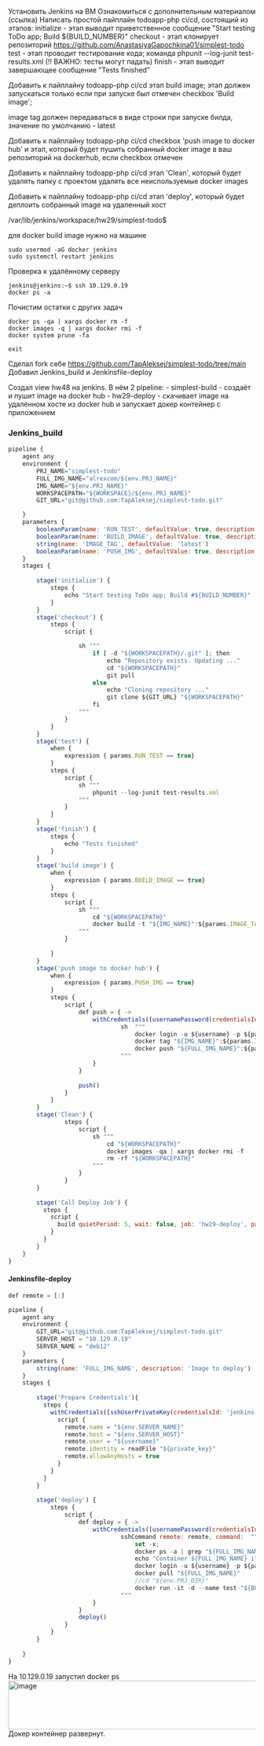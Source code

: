 Установить Jenkins на ВМ
Ознакомиться с дополнительным материалом (ссылка)
Написать простой пайплайн todoapp-php ci/cd, состоящий из этапов:
initialize - этап выводит приветственное сообщение "Start testing ToDo app; Build ${BUILD_NUMBER}"
checkout - этап клонирует репозиторий https://github.com/AnastasiyaGapochkina01/simplest-todo
test - этап проводит тестирование кода; 
	команда phpunit --log-junit test-results.xml (!! ВАЖНО: тесты могут падать)
finish - этап выводит завершающее сообщение "Tests finished"

Добавить к пайплайну todoapp-php ci/cd этап build image; 
этап должен запускаться только если при запуске 
был отмечен checkbox 'Build image'; 

image tag должен передаваться в виде строки при запуске билда, 
значение по умолчанию - latest

Добавить к пайплайну todoapp-php ci/cd checkbox 
'push image to docker hub' и этап, который будет 
пушить собранный docker image в ваш репозиторий на dockerhub,
 если checkbox отмечен

Добавить к пайплайну todoapp-php ci/cd этап 'Clean', который будет
удалять папку с проектом
удалять все неиспользуемые docker images

Добавить к пайплайну todoapp-php ci/cd этап 'deploy', 
который будет деплоить собранный image на удаленный хост

/var/lib/jenkins/workspace/hw29/simplest-todo$

для docker build image нужно на машине
```
sudo usermod -aG docker jenkins
sudo systemctl restart jenkins
```

Проверка к удалённому серверу

```sudo su - jenkins
jenkins@jenkins:~$ ssh 10.129.0.19
docker ps -a
```
Почистим остатки с других задач
```
docker ps -qa | xargs docker rm -f
docker images -q | xargs docker rmi -f
docker system prune -fa 

exit
```
Сделал fork себе https://github.com/TapAleksej/simplest-todo/tree/main
Добавил Jenkins_build и  Jenkinsfile-deploy

Cоздал view hw48 на jenkins. 
В нём 2 pipeline:
	- simplest-build  - создаёт и пушит image на docker hub
	- hw29-deploy 	- скачивает image на удалённом хосте из docker hub и запускает докер контейнер с приложением


### Jenkins_build
```js
pipeline {	
	agent any	
	environment {
		PRJ_NAME="simplest-todo"
		FULL_IMG_NAME="alrexcom/${env.PRJ_NAME}"
		IMG_NAME="${env.PRJ_NAME}"
		WORKSPACEPATH="${WORKSPACE}/${env.PRJ_NAME}"
		GIT_URL="git@github.com:TapAleksej/simplest-todo.git"

	}
	parameters {
		booleanParam(name: 'RUN_TEST', defaultValue: true, description: 'Run test?' )
		booleanParam(name: 'BUILD_IMAGE', defaultValue: true, description: 'Build image?' )
		string(name: 'IMAGE_TAG', defaultValue: 'latest')	
		booleanParam(name: 'PUSH_IMG', defaultValue: true, description: 'push image to docker hub?' )		
	}
	stages {
	
		stage('initialize') {
			steps {
				echo "Start testing ToDo app; Build #${BUILD_NUMBER}"
			}
		}
		stage('checkout') {
			steps {
				script {					

                    sh """
                        if [ -d "${WORKSPACEPATH}/.git" ]; then
                            echo "Repository exists. Updating ..."
                            cd "${WORKSPACEPATH}"
                            git pull
                        else
                            echo "Cloning repository ..."
                            git clone ${GIT_URL} "${WORKSPACEPATH}"
                        fi 
					"""
				}	
			}		
		}			
		stage('test') {
			when {
				expression { params.RUN_TEST == true}
			}
			steps {
				script {
					sh """
						phpunit --log-junit test-results.xml
					"""
				}			
			}			
		}
		stage('finish') {
			steps {
				echo "Tests finished"			
			}
		}	
		stage('build image') {
			when {
				expression { params.BUILD_IMAGE == true}
			}
			steps {
				script {
					sh """						
						cd "${WORKSPACEPATH}"						
						docker build -t "${IMG_NAME}":${params.IMAGE_TAG} .	 --no-cache						
					"""
				}
			
			}			
		}	
		stage('push image to docker hub') {
			when {
				expression { params.PUSH_IMG == true}
			}
			steps {
				script {
					def push = { ->						
						withCredentials([usernamePassword(credentialsId: 'docker-token', usernameVariable: 'username', passwordVariable: 'password')]) {
								sh  """																			
									docker login -u ${username} -p ${password}
									docker tag "${IMG_NAME}":${params.IMAGE_TAG} "${FULL_IMG_NAME}":${params.IMAGE_TAG}						
									docker push "${FULL_IMG_NAME}":${params.IMAGE_TAG}										
								"""								
						}		
					}				
				
                    push()	
				}				
			}
		}		
		stage('Clean') {
				steps {
					script {
						sh """
							cd "${WORKSPACEPATH}"							
							docker images -qa | xargs docker rmi -f
							rm -rf "${WORKSPACEPATH}"							
						"""
					}
				}				
		}
		
		stage('Call Deploy Job') {	
		  steps {
			script {
			  build quietPeriod: 5, wait: false, job: 'hw29-deploy', parameters: [string(name: 'FULL_IMG_NAME', value: "${FULL_IMG_NAME}:${params.IMAGE_TAG}")]			  
			}
		  }
		}		
	}		
}						
```

#### Jenkinsfile-deploy
```js
def remote = [:]

pipeline {	
	agent any	
	environment {	
		GIT_URL="git@github.com:TapAleksej/simplest-todo.git"
		SERVER_HOST = "10.129.0.19"
		SERVER_NAME = "deb12"
	}
	parameters {
		string(name: 'FULL_IMG_NAME', description: 'Image to deploy')	
	}
	stages {
			
		stage('Prepare Credentials'){
		  steps {
			withCredentials([sshUserPrivateKey(credentialsId: 'jenkins-key', keyFileVariable: 'private_key', usernameVariable: 'username')]) {
			  script {
				remote.name = "${env.SERVER_NAME}"
				remote.host = "${env.SERVER_HOST}"
				remote.user = "${username}"
				remote.identity = readFile "${private_key}"
				remote.allowAnyHosts = true
			  }
			}
		  }
		}			
		
		stage('deploy') {
			steps {
				script {
					def deploy = { ->						
						withCredentials([usernamePassword(credentialsId: 'docker-token', usernameVariable: 'username', passwordVariable: 'password')]) {
								sshCommand remote: remote, command:  """																			
									set -x;
									docker ps -a | grep "${FULL_IMG_NAME}" | xargs docker rm -f 
									echo "Container ${FULL_IMG_NAME} if exists deleted"
									docker login -u ${username} -p ${password}
									docker pull "${FULL_IMG_NAME}"
									//cd "${env.PRJ_DIR}"
									docker run -it -d --name test-"${BUILD_NUMBER}" "${FULL_IMG_NAME}"									
								"""								
						}	
					}	
					deploy()	
				}
			}
		}	
		
	}		
}						
```
На 10.129.0.19 запустил docker ps
<img width="1134" height="99" alt="image" src="https://github.com/user-attachments/assets/bc963b9d-a0b0-4de9-b156-6e04f84d4b5f" />
Докер контейнер развернут.

